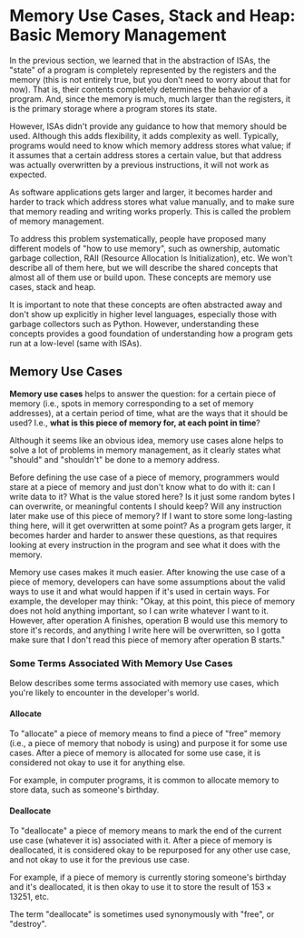 # Memory Use Cases, Stack and Heap: Basic Memory Management

In the previous section,
we learned that in the abstraction of ISAs,
the "state" of a program is completely represented by the registers and the memory
(this is not entirely true, but you don't need to worry about that for now).
That is, their contents completely determines the behavior of a program.
And, since the memory is much, much larger than the registers,
it is the primary storage where a program stores its state.

However, ISAs didn't provide any guidance to how that memory should be used.
Although this adds flexibility, it adds complexity as well.
Typically, programs would need to know which memory address stores what value;
if it assumes that a certain address stores a certain value,
but that address was actually overwritten by a previous instructions,
it will not work as expected.

As software applications gets larger and larger,
it becomes harder and harder to track which address stores what value manually,
and to make sure that memory reading and writing works properly.
This is called the problem of memory management.

To address this problem systematically,
people have proposed many different models of "how to use memory",
such as ownership, automatic garbage collection, RAII (Resource Allocation Is Initialization), etc.
We won't describe all of them here,
but we will describe the shared concepts that almost all of them use or build upon.
These concepts are memory use cases, stack and heap.

It is important to note that these concepts are often abstracted away and don't show up explicitly in higher level languages,
especially those with garbage collectors such as Python.
However, understanding these concepts provides a good foundation of understanding how a program gets run at a low-level
(same with ISAs).

## Memory Use Cases

**Memory use cases** helps to answer the question: for a certain piece of memory
(i.e., spots in memory corresponding to a set of memory addresses),
at a certain period of time,
what are the ways that it should be used?
I.e., **what is this piece of memory for, at each point in time**?

Although it seems like an obvious idea,
memory use cases alone helps to solve a lot of problems in memory management,
as it clearly states what "should" and "shouldn't" be done to a memory address.

Before defining the use case of a piece of memory,
programmers would stare at a piece of memory and just don't know what to do with it:
can I write data to it? What is the value stored here?
Is it just some random bytes I can overwrite, or meaningful contents I should keep?
Will any instruction later make use of this piece of memory?
If I want to store some long-lasting thing here, will it get overwritten at some point?
As a program gets larger, it becomes harder and harder to answer these questions,
as that requires looking at every instruction in the program and see what it does with the memory.

Memory use cases makes it much easier.
After knowing the use case of a piece of memory,
developers can have some assumptions about the valid ways to use it and what would happen if it's used in certain ways.
For example, the developer may think:
"Okay, at this point, this piece of memory does not hold anything important,
so I can write whatever I want to it.
However, after operation A finishes,
operation B would use this memory to store it's records,
and anything I write here will be overwritten,
so I gotta make sure that I don't read this piece of memory after operation B starts."

### Some Terms Associated With Memory Use Cases

Below describes some terms associated with memory use cases,
which you're likely to encounter in the developer's world.

#### Allocate

To "allocate" a piece of memory means to find a piece of "free" memory
(i.e., a piece of memory that nobody is using)
and purpose it for some use cases.
After a piece of memory is allocated for some use case,
it is considered not okay to use it for anything else.

For example, in computer programs, it is common to allocate memory to store data, such as someone's birthday.

#### Deallocate

To "deallocate" a piece of memory means to mark the end of the current use case (whatever it is) associated with it.
After a piece of memory is deallocated, it is considered okay to be repurposed for any other use case,
and not okay to use it for the previous use case.

For example, if a piece of memory is currently storing someone's birthday and it's deallocated,
it is then okay to use it to store the result of $153 \times 13251$, etc.

The term "deallocate" is sometimes used synonymously with "free", or "destroy".
